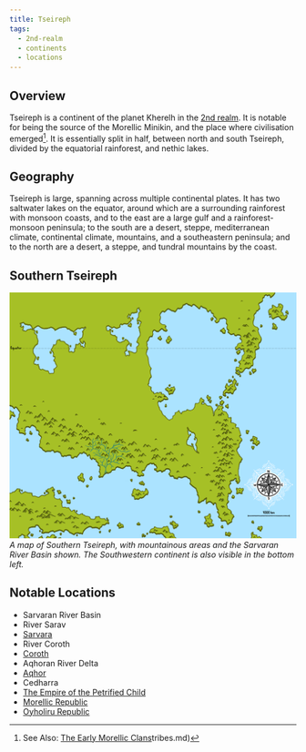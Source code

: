 ```yaml
---
title: Tseireph
tags:
  - 2nd-realm
  - continents
  - locations
---
```

## Overview
Tseireph is a continent of the planet Kherelh in the [2nd realm](lore/2nd-realm.md). It is notable for being the source of the Morellic Minikin, and the place where civilisation emerged[^1]. It is essentially split in half, between north and south Tseireph, divided by the equatorial rainforest, and nethic lakes.
## Geography
Tseireph is large, spanning across multiple continental plates. It has two saltwater lakes on the equator, around which are a surrounding rainforest with monsoon coasts, and to the east are a large gulf and a rainforest-monsoon peninsula; to the south are a desert, steppe, mediterranean climate, continental climate, mountains, and a southeastern peninsula; and to the north are a desert, a steppe, and tundral mountains by the coast.
## Southern Tseireph
![](images/southern-tseireph.png)
*A map of Southern Tseireph, with mountainous areas and the Sarvaran River Basin shown. The Southwestern continent is also visible in the bottom left.*
## Notable Locations
- Sarvaran River Basin
- River Sarav
- [Sarvara](lore/2nd-realm/morellic/sarvara.md)
- River Coroth
- [Coroth](groups-and-places/coroth)
- Aqhoran River Delta
- [Aqhor](groups-and-places/aqhor.md)
- Cedharra
- [The Empire of the Petrified Child](groups-and-places/empire-of-the-petrified-child.md)
- [Morellic Republic](groups-and-places/morellic-republic.md)
- [Oyholiru Republic](groups-and-places/oyholiru-republic.md)

[^1]: See Also: [The Early Morellic Clans](lore/2nd-realm/morellic/early-morellic-tribes.md)tribes.md)